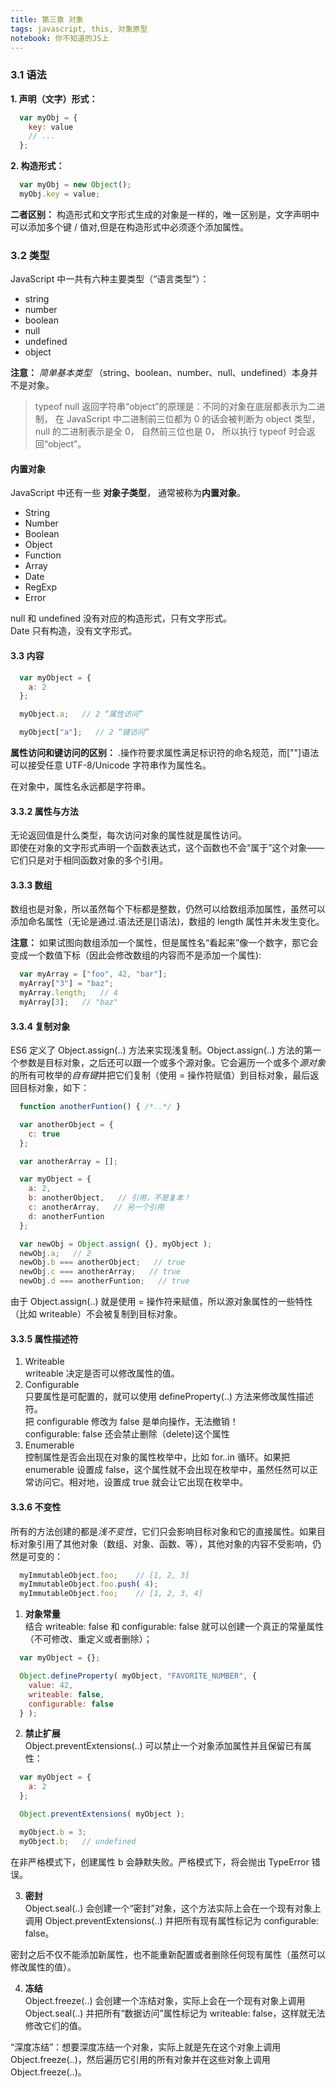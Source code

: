 ```yaml
---
title: 第三章 对象 
tags: javascript, this, 对象原型
notebook: 你不知道的JS上
---
```


### 3.1 语法
**1. 声明（文字）形式：**
```javascript
  var myObj = {
    key: value
    // ...
  };
```

**2. 构造形式：**
```javascript
  var myObj = new Object();
  myObj.key = value;
```
**二者区别：**
构造形式和文字形式生成的对象是一样的，唯一区别是，文字声明中可以添加多个键 / 值对,但是在构造形式中必须逐个添加属性。

### 3.2 类型
JavaScript 中一共有六种主要类型（“语言类型”）：
- string
- number
- boolean 
- null
- undefined
- object

**注意：** *简单基本类型* （string、boolean、number、null、undefined）本身并不是对象。

> typeof null 返回字符串“object”的原理是：不同的对象在底层都表示为二进制， 在 JavaScript 中二进制前三位都为 0 的话会被判断为 object 类型， null 的二进制表示是全 0， 自然前三位也是 0， 所以执行 typeof 时会返回“object”。

#### 内置对象
JavaScript 中还有一些 **对象子类型**， 通常被称为**内置对象**。
- String
- Number 
- Boolean 
- Object 
- Function 
- Array
- Date
- RegExp
- Error 

null 和 undefined 没有对应的构造形式，只有文字形式。</br>
Date 只有构造，没有文字形式。

#### 3.3 内容
```javascript
  var myObject = {
    a: 2
  };

  myObject.a;   // 2 “属性访问”

  myObject["a"];   // 2 “键访问”
```
**属性访问和键访问的区别：**
.操作符要求属性满足标识符的命名规范，而[""]语法可以接受任意 UTF-8/Unicode 字符串作为属性名。

在对象中，属性名永远都是字符串。

#### 3.3.2 属性与方法
无论返回值是什么类型，每次访问对象的属性就是属性访问。</br>
即使在对象的文字形式声明一个函数表达式，这个函数也不会“属于”这个对象——它们只是对于相同函数对象的多个引用。 

#### 3.3.3 数组
数组也是对象，所以虽然每个下标都是整数，仍然可以给数组添加属性，虽然可以添加命名属性（无论是通过.语法还是[]语法)，数组的 length 属性并未发生变化。

**注意：** 如果试图向数组添加一个属性，但是属性名“看起来”像一个数字，那它会变成一个数值下标（因此会修改数组的内容而不是添加一个属性):
```javascript
  var myArray = ["foo", 42, "bar"];
  myArray["3"] = "baz";
  myArray.length;   // 4
  myArray[3];   // "baz"
```

#### 3.3.4 复制对象
ES6 定义了 Object.assign(..) 方法来实现浅复制。Object.assign(..) 方法的第一个参数是目标对象，之后还可以跟一个或多个源对象。它会遍历一个或多个*源对象*的所有可枚举的*自有键*并把它们复制（使用 = 操作符赋值）到目标对象，最后返回目标对象，如下：
```javascript
  function anotherFuntion() { /*..*/ }

  var anotherObject = {
    c: true
  };

  var anotherArray = [];

  var myObject = {
    a: 2,
    b: anotherObject,   // 引用，不是复本！
    c: anotherArray,   // 另一个引用
    d: anotherFuntion
  };

  var newObj = Object.assign( {}, myObject );
  newObj.a;   // 2
  newObj.b === anotherObject;   // true
  newObj.c === anotherArray;   // true
  newObj.d === anotherFuntion;   // true
```
由于 Object.assign(..) 就是使用 = 操作符来赋值，所以源对象属性的一些特性（比如 writeable）不会被复制到目标对象。

#### 3.3.5 属性描述符
1. Writeable</br>
  writeable 决定是否可以修改属性的值。
2. Configurable</br>
  只要属性是可配置的，就可以使用 defineProperty(..) 方法来修改属性描述符。</br>
  把 configurable 修改为 false 是单向操作，无法撤销！</br>
  configurable: false 还会禁止删除（delete)这个属性
3. Enumerable</br>
  控制属性是否会出现在对象的属性枚举中，比如 for..in 循环。如果把 enumerable 设置成 false，这个属性就不会出现在枚举中，虽然任然可以正常访问它。相对地，设置成 true 就会让它出现在枚举中。

#### 3.3.6 不变性
所有的方法创建的都是*浅不变性*，它们只会影响目标对象和它的直接属性。如果目标对象引用了其他对象（数组、对象、函数、等），其他对象的内容不受影响，仍然是可变的：
```javascript
  myImmutableObject.foo;    // [1, 2, 3]
  myImmutableObject.foo.push( 4); 
  myImmutableObject.foo;    // [1, 2, 3, 4]
```

1. **对象常量**</br>
结合 writeable: false 和 configurable: false 就可以创建一个真正的常量属性（不可修改、重定义或者删除）；
```javascript
  var myObject = {};

  Object.defineProperty( myObject, "FAVORITE_NUMBER", {
    value: 42,
    writeable: false,
    configurable: false
  } );
```

2. **禁止扩展**</br>
Object.preventExtensions(..) 可以禁止一个对象添加属性并且保留已有属性：
```javascript
  var myObject = {
    a: 2
  };

  Object.preventExtensions( myObject );

  myObject.b = 3;
  myObject.b;   // undefined
```
在非严格模式下，创建属性 b 会静默失败。严格模式下，将会抛出 TypeError 错误。

3. **密封**</br>
Object.seal(..) 会创建一个“密封”对象，这个方法实际上会在一个现有对象上调用 Object.preventExtensions(..) 并把所有现有属性标记为 configurable: false。

密封之后不仅不能添加新属性，也不能重新配置或者删除任何现有属性（虽然可以修改属性的值）。

4. **冻结**</br>
Object.freeze(..) 会创建一个冻结对象，实际上会在一个现有对象上调用 Object.seal(..) 并把所有“数据访问”属性标记为 writeable: false，这样就无法修改它们的值。

“深度冻结”：想要深度冻结一个对象，实际上就是先在这个对象上调用 Object.freeze(..)，然后遍历它引用的所有对象并在这些对象上调用 Object.freeze(..)。

